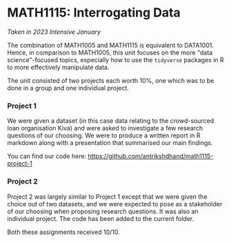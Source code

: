 # MATH1115: Interrogating Data

*Taken in 2023 Intensive January*

The combination of MATH1005 and MATH1115 is equivalent to DATA1001. Hence, in comparison to MATH1005, this unit focuses on the more "data science"-focused topics, especially how to use the `tidyverse` packages in R to more effectively manipulate data.

The unit consisted of two projects each worth 10%, one which was to be done in a group and one individual project.

### Project 1

We were given a dataset (in this case data relating to the crowd-sourced loan organisation Kiva) and were asked to investigate a few research questions of our choosing. We were to produce a written report in R markdown along with a presentation that summarised our main findings.

You can find our code here: https://github.com/antrikshdhand/math1115-project-1 

### Project 2

Project 2 was largely similar to Project 1 except that we were given the choice out of two datasets, and we were expected to pose as a stakeholder of our choosing when proposing research questions. It was also an individual project. The code has been added to the current folder.

Both these assignments received 10/10.